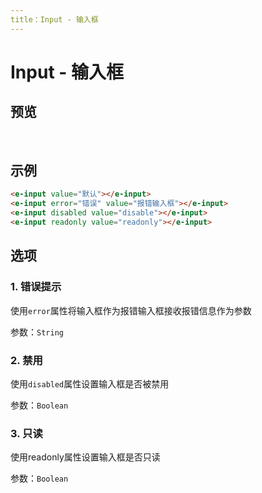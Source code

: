 ```yaml
---
title：Input - 输入框
---
```


# Input - 输入框

## 预览
<br>
<ClientOnly>
<input-demos />
</ClientOnly>

## 示例
```html
<e-input value="默认"></e-input>
<e-input error="错误" value="报错输入框"></e-input>
<e-input disabled value="disable"></e-input>
<e-input readonly value="readonly"></e-input>
```

## 选项

### 1. 错误提示

使用`error`属性将输入框作为报错输入框接收报错信息作为参数

参数：`String`

### 2. 禁用

使用`disabled`属性设置输入框是否被禁用

参数：`Boolean`

### 3. 只读

使用readonly属性设置输入框是否只读

参数：`Boolean`